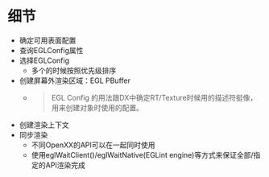 # 细节
- 确定可用表面配置
- 查询EGLConfig属性
- 选择EGLConfig
  - 多个的时候按照优先级排序
- 创建屏幕外渲染区域：EGL PBuffer
  - > EGL Config 的用法跟DX中确定RT/Texture时候用的描述符挺像，用来创建对象时使用的配置。
- 创建渲染上下文
- 同步渲染
  - 不同OpenXX的API可以在一起同时使用
  - 使用eglWaitClient()/eglWaitNative(EGLint engine)等方式来保证全部/指定的API渲染完成